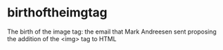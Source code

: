 birthoftheimgtag
================

The birth of the image tag: the email that Mark Andreesen sent proposing the addition of the &lt;img&gt; tag to HTML